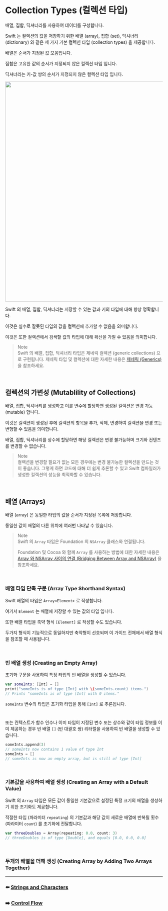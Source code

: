 # Collection Types (컬렉션 타입)

배열, 집합, 딕셔너리를 사용하여 데이터를 구성합니다.

Swift 는 컬렉션의 값을 저장하기 위한 배열 (array), 집합 (set), 딕셔너리 (dictionary) 와 같은 세 가지 기본 컬렉션 타입 (collection types) 을 제공합니다.

배열은 순서가 지정된 값 모음입니다. 

집합은 고유한 값의 순서가 지정되지 않은 컬렉션 타입 입니다.

딕셔너리는 키-값 쌍의 순서가 지정되지 않은 컬렉션 타입 입니다.

<img width="700" src="https://github.com/Developer-Nova/Swift-Documentation/assets/123448121/1dd0fd95-0bc2-4c89-95f1-acf9b1f1134a">

Swift 의 배열, 집합, 딕셔너리는 저장할 수 있는 값과 키의 타입에 대해 항상 명확합니다.

이것은 실수로 잘못된 타입의 값을 컬렉션에 추가할 수 없음을 의미합니다.

이것은 또한 컬렉션에서 검색할 값의 타입에 대해 확신을 가질 수 있음을 의미합니다.

> Note    
> Swift 의 배열, 집합, 딕셔너리 타입은 제네릭 컬렉션 (generic collections) 으로 구현됩니다.
> 제네릭 타입 및 컬렉션에 대한 자세한 내용은 [제네릭 (Generics)]() 을 참조하세요.

<br>

## 컬렉션의 가변성 (Mutablility of Collections)

배열, 집합, 딕셔너리를 생성하고 이를 변수에 할당하면 생성된 컬렉션은 변경 가능 (mutable) 합니다.

이것은 컬렉션이 생성된 후에 컬렉션의 항목을 추가, 삭제, 변경하여 컬렉션을 변경 또는 변형할 수 있음을 의미합니다.

배열, 집합, 딕셔너리를 상수에 할당하면 해당 컬렉션은 변경 불가능하며 크기와 컨텐츠를 변경할 수 없습니다.

> Note  
> 컬렉션을 변경할 필요가 없는 모든 경우에는 변경 불가능한 컬렉션을 만드는 것이 좋습니다.
> 그렇게 하면 코드에 대해 더 쉽게 추론할 수 있고 Swift 컴파일러가 생성한 컬렉션의 성능을 최적화할 수 있습니다.

<br>

## 배열 (Arrays)

배열 (array) 은 동일한 타입의 값을 순서가 지정된 목록에 저장합니다.

동일한 값이 배열의 다른 위치에 여러번 나타날 수 있습니다.

> Note    
> Swift 의 `Array` 타입은 Foundation 의 `NSArray` 클래스와 연결됩니다.
>
> Foundation 및 Cocoa 와 함께 `Array` 를 사용하는 방법에 대한 자세한 내용은 [Array 와 NSArray 사이의 연결 (Bridging Between Array and NSArray)]() 을 참조하세요.

<br>

### 배열 타입 단축 구문 (Array Type Shorthand Syntax)

Swift 배열의 타입은 `Array<Element>` 로 작성합니다.

여기서 `Element` 는 배열에 저장할 수 있는 값의 타입 입니다.

또한 배열 타입을 축약 형식 `[Element]` 로 작성할 수도 있습니다.

두가지 형식이 기능적으로 동일하지만 축약형이 선호되며 이 가이드 전체에서 배열 형식을 참조할 때 사용됩니다.

<br>

### 빈 배열 생성 (Creating an Empty Array)

초기화 구문을 사용하여 특정 타입의 빈 배열을 생성할 수 있습니다.

~~~ swift
var someInts: [Int] = []
print("someInts is of type [Int] with \(someInts.count) items.")
// Prints "someInts is of type [Int] with 0 items."
~~~

`someInts` 변수의 타입은 초기화 타입을 통해 `[Int]` 로 추론됩니다.

#

또는 컨텍스트가 함수 인수나 이미 타입이 지정된 변수 또는 상수와 같이 타입 정보를 이미 제공하는 경우 빈 배열 `[]` (빈 대괄호 쌍) 리터럴을 사용하여 빈 배열을 생성할 수 있습니다. 

~~~ swift
someInts.append(3)
// someInts now contains 1 value of type Int
someInts = []
// someInts is now an empty array, but is still of type [Int]
~~~

<br>

### 기본값을 사용하여 배열 생성 (Creating an Array with a Default Value)

Swift 의 `Array` 타입은 모든 값이 동일한 기본값으로 설정된 특정 크기의 배열을 생성하기 위한 초기화도 제공합니다.

적절한 타입 (파라미터 `repeating`) 의 기본값과 해당 값이 새로운 배열에 반복될 횟수 (파라미터 `count`) 를 초기화에 전달합니다.

~~~ swift
var threeDoubles = Array(repeating: 0.0, count: 3)
// threeDoubles is of type [Double], and equals [0.0, 0.0, 0.0]
~~~

<br>

### 두개의 배열을 더해 생성 (Creating Array by Adding Two Arrays Together)






















***

### ⬅️ [Strings and Characters](https://github.com/Developer-Nova/Swift-Documentation/blob/main/Swift%20Documentation/2.Language%20Guide/3.Strings%20and%20Characters.md)

### ➡️ [Control Flow](https://github.com/Developer-Nova/Swift-Documentation/blob/main/Swift%20Documentation/2.Language%20Guide/5.Control%20Flow.md)
